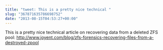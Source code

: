 ```yaml
---
title: "tweet: This is a pretty nice technical "
slug: "367871635786698752"
date: "2013-08-15T04:53:27+00:00"
---
```

This is a pretty nice technical article on recovering data from a deleted ZFS pool: http://www.joyent.com/blog/zfs-forensics-recovering-files-from-a-destroyed-zpool